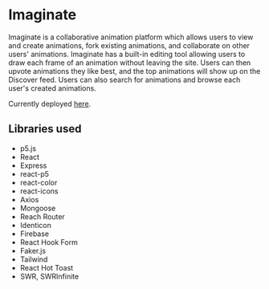 # Imaginate

Imaginate is a collaborative animation platform which allows users to view and create animations, fork existing animations, and collaborate on other users' animations. Imaginate has a built-in editing tool allowing users to draw each frame of an animation without leaving the site. Users can then upvote animations they like best, and the top animations will show up on the Discover feed. Users can also search for animations and browse each user's created animations.

Currently deployed [here](imaginate0.herokuapp.com).

## Libraries used

- p5.js
- React
- Express
- react-p5
- react-color
- react-icons
- Axios
- Mongoose
- Reach Router
- Identicon
- Firebase
- React Hook Form
- Faker.js
- Tailwind
- React Hot Toast
- SWR, SWRInfinite
